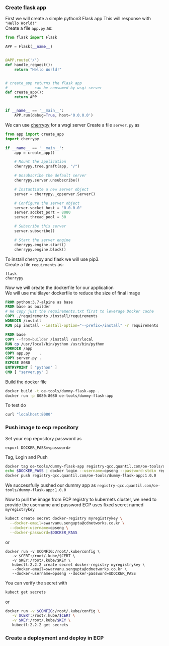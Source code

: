 ### Create flask app
First we will create a simple python3 Flask app
This will response with `"Hello World!"`   
Create a file `app.py` as:
```python
from flask import Flask

APP = Flask(__name__)


@APP.route('/')
def handle_request():
    return "Hello World!"


# create_app returns the flask app
#            can be consumed by wsgi server
def create_app():
    return APP


if __name__ == '__main__':
    APP.run(debug=True, host='0.0.0.0')
```
We can use [cherrypy](https://cherrypy.org) for a wsgi server 
Create a file `server.py` as
```python
from app import create_app
import cherrypy

if __name__ == '__main__':
    app = create_app()

    # Mount the application
    cherrypy.tree.graft(app, "/")

    # Unsubscribe the default server
    cherrypy.server.unsubscribe()

    # Instantiate a new server object
    server = cherrypy._cpserver.Server()

    # Configure the server object
    server.socket_host = "0.0.0.0"
    server.socket_port = 8080
    server.thread_pool = 30

    # Subscribe this server
    server.subscribe()

    # Start the server engine
    cherrypy.engine.start()
    cherrypy.engine.block()
```
To install cherrypy and flask we will use pip3.  
Create a file `requirments` as:
```
flask
cherrypy
```
Now we will create the dockerfile for our application   
We will use multilayer dockerfile to reduce the size of final image  
```Dockerfile
FROM python:3.7-alpine as base
FROM base as builder
# We copy just the requirements.txt first to leverage Docker cache
COPY ./requirements /install/requirements
WORKDIR /install
RUN pip install --install-option="--prefix=/install" -r requirements

FROM base
COPY --from=builder /install /usr/local
RUN cp /usr/local/bin/python /usr/bin/python
WORKDIR /app
COPY app.py    .
COPY server.py .
EXPOSE 8080
ENTRYPOINT [ "python" ]
CMD [ "server.py" ]
```
Build the docker file 
```bash
docker build -t oe-tools/dummy-flask-app .
docker run -p 8080:8080 oe-tools/dummy-flask-app
```
To test do
```bash
curl "localhost:8080"
```

### Push image to ecp repository
Set your ecp repository password as
```
export DOCKER_PASS=<password>
```
Tag, Login and Push
```bash
docker tag oe-tools/dummy-flask-app registry-qcc.quantil.com/oe-tools/dummy-flask-app:1.0.0
echo $DOCKER_PASS | docker login --username=opseng --password-stdin registry-qcc.quantil.com
docker push registry-qcc.quantil.com/oe-tools/dummy-flask-app:1.0.0
```
We successfully pushed our dummy app as `registry-qcc.quantil.com/oe-tools/dummy-flask-app:1.0.0` 
   
Now to pull the image from ECP registry to kubernets cluster, we need to provide the username and password
ECP uses fixed secret named `myregistrykey`
```bash
kubect create secret docker-registry myregistrykey \
  --docker-email=swarvanu.sengupta@cdnetworks.co.kr \
  --docker-username=opseng \
  --docker-password=$DOCKER_PASS
```
or
```
docker run -v $CONFIG:/root/.kube/config \
   -v $CERT:/root/.kube/$CERT \
   -v $KEY:/root/.kube/$KEY \
   kubectl:2.2.2 create secret docker-registry myregistrykey \
   --docker-email=swarvanu.sengupta@cdnetworks.co.kr \
   --docker-username=opseng --docker-password=$DOCKER_PASS
```
You can verify the secret with 
```bash
kubect get secrets
```
or
```bash
docker run -v $CONFIG:/root/.kube/config \
   -v $CERT:/root/.kube/$CERT \
   -v $KEY:/root/.kube/$KEY \
   kubectl:2.2.2 get secrets
```

### Create a deployment and deploy in ECP


